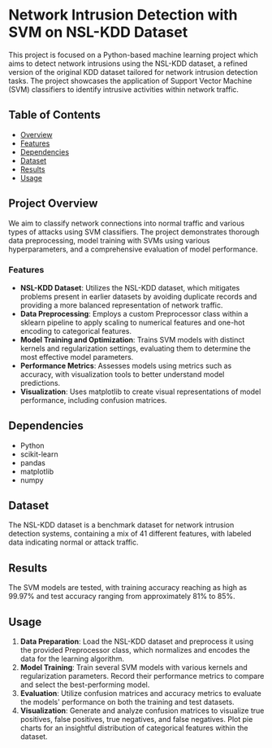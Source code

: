 # Network Intrusion Detection with SVM on NSL-KDD Dataset

This project is focused on a Python-based machine learning project which aims to detect network intrusions using the NSL-KDD dataset, a refined version of the original KDD dataset tailored for network intrusion detection tasks. The project showcases the application of Support Vector Machine (SVM) classifiers to identify intrusive activities within network traffic.

## Table of Contents

-   [Overview](#overview)
-   [Features](#features)
-   [Dependencies](#dependencies)
-   [Dataset](#dataset)
-   [Results](#results)
-   [Usage](#usage)

## Project Overview

We aim to classify network connections into normal traffic and various types of attacks using SVM classifiers. The project demonstrates thorough data preprocessing, model training with SVMs using various hyperparameters, and a comprehensive evaluation of model performance.

### Features

-   **NSL-KDD Dataset**: Utilizes the NSL-KDD dataset, which mitigates problems present in earlier datasets by avoiding duplicate records and providing a more balanced representation of network traffic.
-   **Data Preprocessing**: Employs a custom Preprocessor class within a sklearn pipeline to apply scaling to numerical features and one-hot encoding to categorical features.
-   **Model Training and Optimization**: Trains SVM models with distinct kernels and regularization settings, evaluating them to determine the most effective model parameters.
-   **Performance Metrics**: Assesses models using metrics such as accuracy, with visualization tools to better understand model predictions.
-   **Visualization**: Uses matplotlib to create visual representations of model performance, including confusion matrices.

## Dependencies

-   Python 
-   scikit-learn
-   pandas
-   matplotlib
-   numpy

## Dataset

The NSL-KDD dataset is a benchmark dataset for network intrusion detection systems, containing a mix of 41 different features, with labeled data indicating normal or attack traffic.

## Results

The SVM models are tested, with training accuracy reaching as high as 99.97% and test accuracy ranging from approximately 81% to 85%.

## Usage

1. **Data Preparation**: Load the NSL-KDD dataset and preprocess it using the provided Preprocessor class, which normalizes and encodes the data for the learning algorithm.
2. **Model Training**: Train several SVM models with various kernels and regularization parameters. Record their performance metrics to compare and select the best-performing model.
3. **Evaluation**: Utilize confusion matrices and accuracy metrics to evaluate the models' performance on both the training and test datasets.
4. **Visualization**: Generate and analyze confusion matrices to visualize true positives, false positives, true negatives, and false negatives. Plot pie charts for an insightful distribution of categorical features within the dataset.
